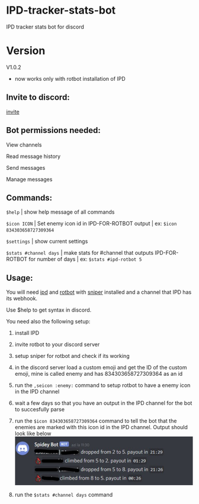 # IPD-tracker-stats-bot
IPD tracker stats bot for discord

# Version
V1.0.2
- now works only with rotbot installation of IPD

## Invite to discord:	
[invite](https://discord.com/api/oauth2/authorize?client_id=828514266260176916&permissions=76800&scope=bot)

## Bot permissions needed:	

View channels	

Read message history	

Send messages	

Manage messages	

## Commands:		

`$help`	| show help message of all commands

`$icon ICON`  | Set enemy icon id in IPD-FOR-ROTBOT output | ex: `$icon 834303658727309364`

`$settings`	| show current settings

`$stats #channel days` | make stats for #channel that outputs IPD-FOR-ROTBOT for number of days	| ex: `$stats #ipd-rotbot 5`

## Usage:	

You will need [ipd](https://github.com/iprobedroid/swgoh-arena-tracker) and [rotbot](http://rotbot.eu/) with [sniper](http://rotbot.eu/sniper-rb/) installed and a channel that IPD has its webhook.

Use $help to get syntax in discord.	

You need also the following setup:

1. install IPD

2. invite rotbot to your discord server

3. setup sniper for rotbot and check if its working

4. in the discord server load a custom emoji and get the ID of the custom emoji, mine is called enemy and has 834303658727309364 as an id

5. run the `,seicon :enemy:` command to setup rotbot to have a enemy icon in the IPD channel

7. wait a few days so that you have an output in the IPD channel for the bot to succesfully parse

6. run the `$icon 834303658727309364` command to tell the bot that the enemies are marked with this icon id in the IPD channel. Output should look like below
![ScreenShot](assets/ipd-rotbot.jpg)

7. run the `$stats #channel days` command 	
